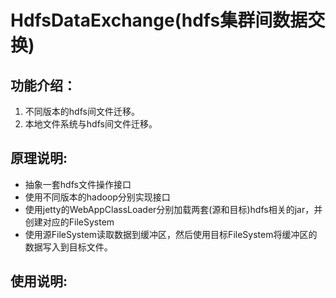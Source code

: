 # HdfsDataExchange(hdfs集群间数据交换)
## 
## 功能介绍：
  1. 不同版本的hdfs间文件迁移。
  2. 本地文件系统与hdfs间文件迁移。

## 原理说明:
* 抽象一套hdfs文件操作接口
* 使用不同版本的hadoop分别实现接口
* 使用jetty的WebAppClassLoader分别加载两套(源和目标)hdfs相关的jar，并创建对应的FileSystem
* 使用源FileSystem读取数据到缓冲区，然后使用目标FileSystem将缓冲区的数据写入到目标文件。

## 使用说明:
  
